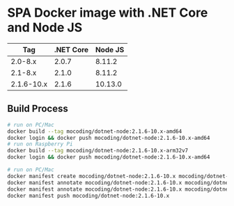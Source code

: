 # SPA Docker image with .NET Core and Node JS

| Tag        | .NET Core  | Node JS  |
|------------|------------|----------|
| 2.0-8.x    |  2.0.7     |  8.11.2  |
| 2.1-8.x    |  2.1.0     |  8.11.2  |
| 2.1.6-10.x |  2.1.6     |  10.13.0 |

## Build Process
```sh
# run on PC/Mac
docker build --tag mocoding/dotnet-node:2.1.6-10.x-amd64
docker login && docker push mocoding/dotnet-node:2.1.6-10.x-amd64
# run on Raspberry Pi
docker build --tag mocoding/dotnet-node:2.1.6-10.x-arm32v7
docker login && docker push mocoding/dotnet-node:2.1.6-10.x-amd64

# run on PC/Mac
docker manifest create mocoding/dotnet-node:2.1.6-10.x mocoding/dotnet-node:2.1.6-10.x-arm32v7 mocoding/dotnet-node:2.1.6-10.x-amd64
docker manifest annotate mocoding/dotnet-node:2.1.6-10.x mocoding/dotnet-node:2.1.6-10.x-arm32v7 --os linux --arch arm
docker manifest annotate mocoding/dotnet-node:2.1.6-10.x mocoding/dotnet-node:2.1.6-10.x-amd64 --os linux --arch amd64
docker manifest push mocoding/dotnet-node:2.1.6-10.x
```